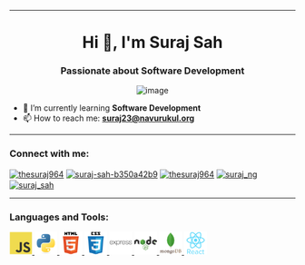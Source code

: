 
---

<h1 align="center">Hi 👋, I'm Suraj Sah</h1>
<h3 align="center">Passionate about Software Development</h3>

<p align="center">
  <img src="https://media.istockphoto.com/id/1356364287/photo/close-up-focus-on-persons-hands-typing-on-the-desktop-computer-backlit-keyboard-screens-show.jpg?s=612x612&w=0&k=20&c=ijjq-DLNxIaPuGvIX8k06IZxMAjGpyJeboaV_byCX9k=" alt="image" width="600"/>
</p>

- 🌱 I’m currently learning **Software Development**
- 📫 How to reach me: **suraj23@navurukul.org**

---

<h3 align="left">Connect with me:</h3>
<p align="left">
  <a href="https://twitter.com/thesuraj964" target="blank"><img align="center" src="https://raw.githubusercontent.com/rahuldkjain/github-profile-readme-generator/master/src/images/icons/Social/twitter.svg" alt="thesuraj964" height="30" width="40" /></a>
  <a href="https://linkedin.com/in/suraj-sah-b350a42b9" target="blank"><img align="center" src="https://raw.githubusercontent.com/rahuldkjain/github-profile-readme-generator/master/src/images/icons/Social/linked-in-alt.svg" alt="suraj-sah-b350a42b9" height="30" width="40" /></a>
  <a href="https://instagram.com/thesuraj964" target="blank"><img align="center" src="https://raw.githubusercontent.com/rahuldkjain/github-profile-readme-generator/master/src/images/icons/Social/instagram.svg" alt="thesuraj964" height="30" width="40" /></a>
  <a href="https://www.codechef.com/users/suraj_ng" target="blank"><img align="center" src="https://cdn.jsdelivr.net/npm/simple-icons@3.1.0/icons/codechef.svg" alt="suraj_ng" height="30" width="40" /></a>
  <a href="https://discord.com/channels/@suraj_sah" target="blank"><img align="center" src="https://raw.githubusercontent.com/rahuldkjain/github-profile-readme-generator/master/src/images/icons/Social/discord.svg" alt="suraj_sah" height="30" width="40" /></a>
</p>

---

<h3 align="left">Languages and Tools:</h3>
<p align="left">
  <a href="https://developer.mozilla.org/en-US/docs/Web/JavaScript" target="_blank" rel="noreferrer">
    <img src="https://raw.githubusercontent.com/devicons/devicon/master/icons/javascript/javascript-original.svg" alt="javascript" width="40" height="40"/>
  </a>
  <a href="https://www.python.org" target="_blank" rel="noreferrer">
    <img src="https://raw.githubusercontent.com/devicons/devicon/master/icons/python/python-original.svg" alt="python" width="40" height="40"/>
  </a>
  <a href="https://www.w3.org/html/" target="_blank" rel="noreferrer">
    <img src="https://raw.githubusercontent.com/devicons/devicon/master/icons/html5/html5-original-wordmark.svg" alt="html5" width="40" height="40"/>
  </a>
  <a href="https://www.w3schools.com/css/" target="_blank" rel="noreferrer">
    <img src="https://raw.githubusercontent.com/devicons/devicon/master/icons/css3/css3-original-wordmark.svg" alt="css3" width="40" height="40"/>
  </a>
  <a href="https://expressjs.com" target="_blank" rel="noreferrer">
    <img src="https://raw.githubusercontent.com/devicons/devicon/master/icons/express/express-original-wordmark.svg" alt="express" width="40" height="40"/>
  </a>
  <a href="https://nodejs.org" target="_blank" rel="noreferrer">
    <img src="https://raw.githubusercontent.com/devicons/devicon/master/icons/nodejs/nodejs-original-wordmark.svg" alt="nodejs" width="40" height="40"/>
  </a>
  <a href="https://www.mongodb.com/" target="_blank" rel="noreferrer">
    <img src="https://raw.githubusercontent.com/devicons/devicon/master/icons/mongodb/mongodb-original-wordmark.svg" alt="mongodb" width="40" height="40"/>
  </a>
  <a href="https://reactjs.org/" target="_blank" rel="noreferrer">
    <img src="https://raw.githubusercontent.com/devicons/devicon/master/icons/react/react-original-wordmark.svg" alt="react" width="40" height="40"/>
  </a>
</p>
